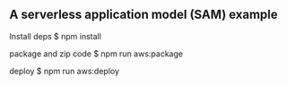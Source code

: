 
## A serverless application model (SAM) example

Install deps
    $ npm install

package and zip code
    $ npm run aws:package

deploy
    $ npm run aws:deploy
